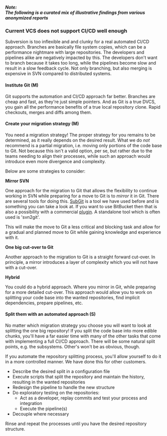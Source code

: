 ---
---
<!-- markdownlint-disable MD041 -->
**_Note:<br/>The following is a curated mix of illustrative findings from various anonymized reports_**

### Current VCS does not support CI/CD well enough

Subversion is too inflexible and and clunky for a real automated CI/CD approach.
Branches are basically file system copies, which can be a performance nightmare with large repositories.
The developers and pipelines alike are negatively impacted by this.
The developers don't want to branch because it takes too long, while the pipelines become slow and result in a slow feedback cycle.
Not only branching, but also merging is expensive in SVN compared to distributed systems.

#### Institute Git (M)

Git supports the automation and CI/CD approach far better.
Branches are cheap and fast, as they're just simple pointers.
And as Git is a true DVCS, you gain all the performance benefits of a true local repository clone.
Rapid checkouts, merges and diffs among them.

#### Create your migration strategy (M)

You need a migration strategy!
The proper strategy for you remains to be determined, as it really depends on the desired result.
What we do _not_ recommend is a partial migration, i.e. moving only portions of the code base to Git.
Not because this isn't a valid option, per se, but rather due to the teams needing to align their processes, while such an approach would introduce even more divergence and complexity.

Below are some strategies to consider:

**Mirror SVN**

One approach for the migration to Git that allows the flexibility to continue working in SVN while preparing for a move to Git is to  _mirror_ it in Git.
There are several tools for doing this. [SubGit](https://subgit.com/) is a tool we have used before and is something you can take a look at.
If you want to use BitBucket then that is also a possibility with a commercial [plugin](https://marketplace.atlassian.com/plugins/org.tmatesoft.subgit.stash-svn-importer/server/reviews).
A standalone tool which is often used is 'svn2git'.

This will make the move to Git a less critical and blocking task and allow for a gradual and planned move to Git while gaining knowledge and experience with it.

**One big cut-over to Git**

Another approach to the migration to Git is a straight forward cut-over.
In principle, a mirror introduces a layer of complexity which you will not have with a cut-over.

**Hybrid**

You could do a hybrid approach.
Where you mirror in Git, while preparing for a more detailed cut-over.
This approach would allow you to work on splitting your code base into the wanted repositories, find implicit dependencies, prepare pipelines, etc.

#### Split them with an automated approach (S)

No matter which migration strategy you choose you will want to look at splitting the one big repository!
If you split the code base into more edible chunks, you'll have a far easier time with many of the other tasks that come with implementing a full CI/CD approach. There will be some natural split points, e.g. the subsystems. Other's won't be as obvious, though.

If you automate the repository splitting process, you'll allow yourself to do it in a more controlled manner. We have done this for other customers.

- Describe the desired split in a configuration file
- Execute scripts that split the repository and maintain the history, resulting in the wanted repositories
- Redesign the pipeline to handle the new structure
- Do exploratory testing on the repositories:
  - Act as a developer, replay commits and test your process and integration
  - Execute the pipeline(s)
- Decouple where necessary

Rinse and repeat the processes until you have the desired repository structure.

